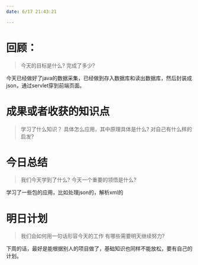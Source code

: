```yaml
---
date: 6/17 21:43:21

---
```


# 回顾：
> 今天的目标是什么?
> 完成了多少?

今天已经做好了java的数据采集，已经做到存入数据库和读出数据库，然后封装成json，通过servlet穿到前端页面。


# 成果或者收获的知识点
> 学习了什么知识？
> 具体怎么应用，其中原理具体是什么?
> 对自己有什么样的启发?



# 今日总结
> 我们今天学到了什么?
> 今天一个重要的领悟是什么?

学习了一些包的应用，比如处理json的，解析xml的

# 明日计划
> 我们会如何用一句话形容今天的工作
> 有哪些需要明天继续努力?

下周的话，最好是能根据别人的项目做了，基础知识也同样不能放松，要有自己的计划。
